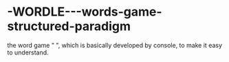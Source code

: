 # -WORDLE---words-game-structured-paradigm
the word game " ", which is basically developed by console, to make it easy to understand.
